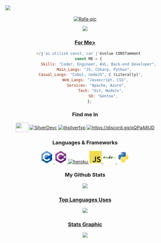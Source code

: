 <img src="https://komarev.com/ghpvc/?username=ArthurHydr&color=blue&style=flat">
<div align='left'>
    <a href="https://github.com/SilverDevc">
    <p align='center'><img align="center" alt="Rafa-pic" height="200"  border-radius= "50%" 
    <img src="https://user-images.githubusercontent.com/105524104/168397258-3d7a346c-1eec-49cf-bda7-422b7b744dd4.png">
    <div align="center">
    <img src="https://readme-typing-svg.herokuapp.com?size=24&color=008BFF&vCenter=true&multiline=true&lines=Seja+muito+Bem-Vindo+ao+Devc!.">
</div>
    
</div>
<div align="center">
  
  ### For Me>
 
```js
   </j'ai utilisé const, car j'évolue CONSTamment
   const ME = {
            Skills: "Coder, Engineer, AVL, Back-end Developer",
        Main_Langs: "JS, CSharp, Python",
      Casual_Langs: "Cobol, nodeJS", C (Literally)", 
         Web_Langs: "Javascript, CSS",
          Services: "Apache, Azure",
              Tech: "Git, NodeJs",
                SO: "Gentoo",
    };
```

<h3 align="center">Find me In</h3>
<p align="center">
<a href="https://twitter.com." target="blank"><img align="center" src="https://raw.githubusercontent.com/rahuldkjain/github-profile-readme-generator/master/src/images/icons/Social/twitter.svg" alt="" height="30" width="40" /></a>
<a href="https://linkedin.com/in" target="blank"><img align="center" src="https://raw.githubusercontent.com/rahuldkjain/github-profile-readme-generator/master/src/images/icons/Social/linked-in-alt.svg" alt="SilverDevc" height="30" width="40" /></a>
<a href="https://www.instagram.com/silverfxp" target="blank"><img align="center" src="https://raw.githubusercontent.com/rahuldkjain/github-profile-readme-generator/master/src/images/icons/Social/instagram.svg" alt="@silverfxp" height="30" width="40" /></a>
<a href="https://discord.gg/qQPaA8UD" target="blank"><img align="center" src="https://raw.githubusercontent.com/rahuldkjain/github-profile-readme-generator/master/src/images/icons/Social/discord.svg" alt="https://discord.gg/qQPaA8UD" height="30" width="40" /></a>
</p>

<h3 align="center">Languages & Frameworks</h3>
<p align="center"> <a href="https://www.cprogramming.com/" target="_blank" rel="noreferrer"> <img src="https://raw.githubusercontent.com/devicons/devicon/master/icons/c/c-original.svg" alt="c" width="40" height="40"/> </a> <a href="https://www.w3schools.com/cs/" target="_blank" rel="noreferrer"> <img src="https://raw.githubusercontent.com/devicons/devicon/master/icons/csharp/csharp-original.svg" alt="csharp" width="40" height="40"/> </a> <a href="https://heroku.com" target="_blank" rel="noreferrer"> <img src="https://www.vectorlogo.zone/logos/heroku/heroku-icon.svg" alt="heroku" width="40" height="40"/> </a> <a href="https://developer.mozilla.org/en-US/docs/Web/JavaScript" target="_blank" rel="noreferrer"> <img src="https://raw.githubusercontent.com/devicons/devicon/master/icons/javascript/javascript-original.svg" alt="javascript" width="40" height="40"/> </a> <a href="https://nodejs.org" target="_blank" rel="noreferrer"> <img src="https://raw.githubusercontent.com/devicons/devicon/master/icons/nodejs/nodejs-original-wordmark.svg" alt="nodejs" width="40" height="40"/> </a> <a href="https://www.python.org" target="_blank" rel="noreferrer"> <img src="https://raw.githubusercontent.com/devicons/devicon/master/icons/python/python-original.svg" alt="python" width="40" height="40"/> </a> </p>

 ### My Github Stats
     
</p>
<div align="center">
  <a href="https://github.com/tanashic0dex">
  <img height="180em" src="https://user-images.githubusercontent.com/105524104/168397258-3d7a346c-1eec-49cf-bda7-422b7b744dd4.png"/>
      
 ### Top Languages Uses
          
 <div align="center">
  <img height="180em" src="https://github-readme-stats.vercel.app/api/top-langs/?username=rafaballerini&layout=compact&langs_count=7&theme=midnight-purple"/>
      
 ### Stats Graphic
     
<div>
  <a href="https://github.com/SilverDevc">
  <img height="190em" src="https://github.com/tanashic0dex/tanashic0dex/blob/main/graph.svg"/>
  <img height="190em" src="https://github-readme-stats.vercel.app/api/top-langs/
    
<div>
                           
